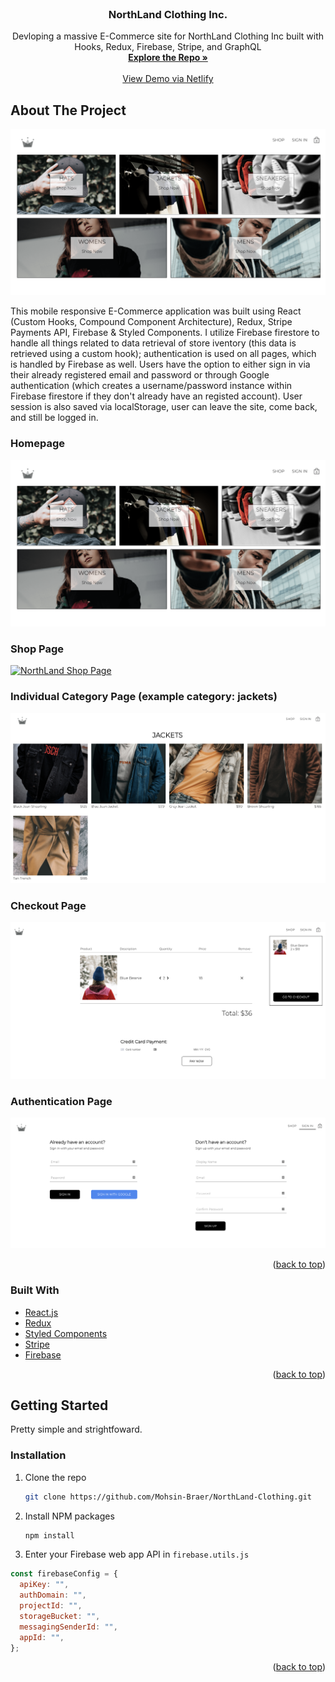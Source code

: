 <div id="top"></div>
<!--
*** Thanks for checking out the Best-README-Template. If you have a suggestion
*** that would make this better, please fork the repo and create a pull request
*** or simply open an issue with the tag "enhancement".
*** Don't forget to give the project a star!
*** Thanks again! Now go create something AMAZING! :D 
--> 

<!-- PROJECT SHIELDS -->
<!--
*** I'm using markdown "reference style" links for readability.
*** Reference links are enclosed in brackets [ ] instead of parentheses ( ).
*** See the bottom of this document for the declaration of the reference variables
*** for contributors-url, forks-url, etc. This is an optional, concise syntax you may use.
*** https://www.markdownguide.org/basic-syntax/#reference-style-links
-->

<!-- PROJECT LOGO -->
<br />
<div align="center">
<h3 align="center">NorthLand Clothing Inc.</h3>

  <p align="center">
    Devloping a massive E-Commerce site for NorthLand Clothing Inc built with Hooks, Redux, Firebase, Stripe, and GraphQL
    <br />
    <a href="https://github.com/Mohsin-Braer/NorthLand-Clothing/"><strong>Explore the Repo »</strong></a>
    <br />
    <br />
    <a href="https://62d19d7d94f05f4934e81c8f--gorgeous-kleicha-071edb.netlify.app/">View Demo via Netlify</a>
  </p>
</div>

<!-- ABOUT THE PROJECT -->

## About The Project

[![NorthLand Homepage][homepage-src]](https://62d19d7d94f05f4934e81c8f--gorgeous-kleicha-071edb.netlify.app/)

This mobile responsive E-Commerce application was built using React (Custom Hooks, Compound Component Architecture), Redux, Stripe Payments API, Firebase & Styled Components. I utilize Firebase firestore to handle all things related to data retrieval of store iventory (this data is retrieved using a custom hook); authentication is used on all pages, which is handled by Firebase as well. Users have the option to either sign in via their already registered email and password or through Google authentication (which creates a username/password instance within Firebase firestore if they don't already have an registed account). User session is also saved via localStorage, user can leave the site, come back, and still be logged in.

### Homepage
[![NorthLand Homepage][homepage-src]](https://62d19d7d94f05f4934e81c8f--gorgeous-kleicha-071edb.netlify.app/)

### Shop Page
[![NorthLand Shop Page][shop-src]](https://62d19d7d94f05f4934e81c8f--gorgeous-kleicha-071edb.netlify.app/shop)

### Individual Category Page (example category: jackets)
[![NorthLand Category:Jackets Page][jacket-src]](https://62d19d7d94f05f4934e81c8f--gorgeous-kleicha-071edb.netlify.app/shop/jackets)

### Checkout Page
[![NorthLand Checkout Page][checkout-src]](https://62d19d7d94f05f4934e81c8f--gorgeous-kleicha-071edb.netlify.app/checkout)

### Authentication Page
[![NorthLand Authentication Page][auth-src]](https://62d19d7d94f05f4934e81c8f--gorgeous-kleicha-071edb.netlify.app/auth)


<p align="right">(<a href="#top">back to top</a>)</p>

### Built With

- [React.js](https://reactjs.org/)
- [Redux](https://redux.js.org/)
- [Styled Components](https://styled-components.com/)
- [Stripe](https://stripe.com/)
- [Firebase](https://firebase.google.com/)

<p align="right">(<a href="#top">back to top</a>)</p>

<!-- GETTING STARTED -->

## Getting Started

Pretty simple and strightfoward.

### Installation

1. Clone the repo
   ```sh
   git clone https://github.com/Mohsin-Braer/NorthLand-Clothing.git
   ```
2. Install NPM packages
   ```sh
   npm install
   ```
3. Enter your Firebase web app API in `firebase.utils.js`

```js
const firebaseConfig = {
  apiKey: "",
  authDomain: "",
  projectId: "",
  storageBucket: "",
  messagingSenderId: "",
  appId: "",
};
```

<p align="right">(<a href="#top">back to top</a>)</p>


<!-- MARKDOWN LINKS & IMAGES -->
<!-- https://www.markdownguide.org/basic-syntax/#reference-style-links -->

[contributors-shield]: https://img.shields.io/github/contributors/github_username/repo_name.svg?style=for-the-badge
[contributors-url]: https://github.com/github_username/repo_name/graphs/contributors
[forks-shield]: https://img.shields.io/github/forks/github_username/repo_name.svg?style=for-the-badge
[forks-url]: https://github.com/github_username/repo_name/network/members
[stars-shield]: https://img.shields.io/github/stars/github_username/repo_name.svg?style=for-the-badge
[stars-url]: https://github.com/github_username/repo_name/stargazers
[issues-shield]: https://img.shields.io/github/issues/github_username/repo_name.svg?style=for-the-badge
[issues-url]: https://github.com/github_username/repo_name/issues
[license-shield]: https://img.shields.io/github/license/github_username/repo_name.svg?style=for-the-badge
[license-url]: https://github.com/github_username/repo_name/blob/master/LICENSE.txt
[linkedin-shield]: https://img.shields.io/badge/-LinkedIn-black.svg?style=for-the-badge&logo=linkedin&colorB=555
[linkedin-url]: https://linkedin.com/in/linkedin_username

[homepage-src]: ./images/Northland-Home-Page.png
[shop-src]: ./images/Northland-Shop-Page.png
[checkout-src]: ./images/Northland-Checkout-Page.png
[jacket-src]: ./images/Northland-Jacket-Page.png
[auth-src]: ./images/Northland-Auth-Page.png


[demo-img-gallery-link]: https://postimg.cc/gallery/Ym8nYm9
